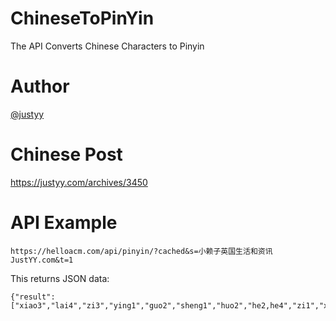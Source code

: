 # ChineseToPinYin
The API Converts Chinese Characters to Pinyin

# Author 
[@justyy](https://steemit.com/@justyy)

# Chinese Post
https://justyy.com/archives/3450

# API Example
```
https://helloacm.com/api/pinyin/?cached&s=小赖子英国生活和资讯JustYY.com&t=1
```
This returns JSON data:
```
{"result":["xiao3","lai4","zi3","ying1","guo2","sheng1","huo2","he2,he4","zi1","xun4","J","u","s","t","Y","Y",".","c","o","m"]}
```
